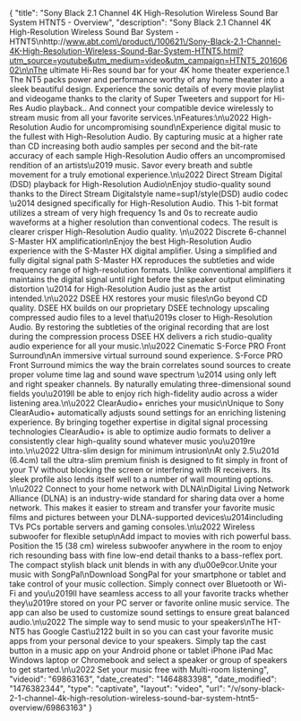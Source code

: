 {
    "title": "Sony Black 2.1 Channel 4K High-Resolution Wireless Sound Bar System HTNT5 - Overview",
    "description": "Sony Black 2.1 Channel 4K High-Resolution Wireless Sound Bar System - HTNT5\nhttp:\/\/www.abt.com\/product\/100621\/Sony-Black-2.1-Channel-4K-High-Resolution-Wireless-Sound-Bar-System-HTNT5.html?utm_source=youtube&utm_medium=video&utm_campaign=HTNT5_20160602\n\nThe ultimate Hi-Res sound bar for your 4K home theater experience.1 The NT5 packs power and performance worthy of any home theater into a sleek beautiful design. Experience the sonic details of every movie playlist and videogame thanks to the clarity of Super Tweeters and support for Hi-Res Audio playback.. And connect your compatible device wirelessly to stream music from all your favorite services.\nFeatures:\n\u2022 High-Resolution Audio for uncompromising sound\nExperience digital music to the fullest with High-Resolution Audio. By capturing music at a higher rate than CD increasing both audio samples per second and the bit-rate accuracy of each sample High-Resolution Audio offers an uncompromised rendition of an artists\u2019 music. Savor every breath and subtle movement for a truly emotional experience.\n\u2022 Direct Stream Digital (DSD) playback for High-Resolution Audio\nEnjoy studio-quality sound thanks to the Direct Stream Digitalstyle name=sup1\/style(DSD) audio codec \u2014 designed specifically for High-Resolution Audio. This 1-bit format utilizes a stream of very high frequency 1s and 0s to recreate audio waveforms at a higher resolution than conventional codecs. The result is clearer crisper High-Resolution Audio quality. \n\u2022 Discrete 6-channel S-Master HX amplification\nEnjoy the best High-Resolution Audio experience with the S-Master HX digital amplifier. Using a simplified and fully digital signal path S-Master HX reproduces the subtleties and wide frequency range of high-resolution formats. Unlike conventional amplifiers it maintains the digital signal until right before the speaker output eliminating distortion \u2014 for High-Resolution Audio just as the artist intended.\n\u2022 DSEE HX restores your music files\nGo beyond CD quality. DSEE HX builds on our proprietary DSEE technology upscaling compressed audio files to a level that\u2019s closer to High-Resolution Audio. By restoring the subtleties of the original recording that are lost during the compression process DSEE HX delivers a rich studio-quality audio experience for all your music.\n\u2022 Cinematic S-Force PRO Front Surround\nAn immersive virtual surround sound experience. S-Force PRO Front Surround mimics the way the brain correlates sound sources to create proper volume time lag and sound wave spectrum \u2014 using only left and right speaker channels. By naturally emulating three-dimensional sound fields you\u2019ll be able to enjoy rich high-fidelity audio across a wider listening area.\n\u2022 ClearAudio+ enriches your music\nUnique to Sony ClearAudio+ automatically adjusts sound settings for an enriching listening experience. By bringing together expertise in digital signal processing technologies ClearAudio+ is able to optimize audio formats to deliver a consistently clear high-quality sound whatever music you\u2019re into.\n\u2022 Ultra-slim design for minimum intrusion\nAt only 2.5\u201d (6.4cm) tall the ultra-slim premium finish is designed to fit simply in front of your TV without blocking the screen or interfering with IR receivers. Its sleek profile also lends itself well to a number of wall mounting options. \n\u2022 Connect to your home network with DLNA\nDigital Living Network Alliance (DLNA) is an industry-wide standard for sharing data over a home network. This makes it easier to stream and transfer your favorite music films and pictures between your DLNA-supported devices\u2014including TVs PCs portable servers and gaming consoles.\n\u2022 Wireless subwoofer for flexible setup\nAdd impact to movies with rich powerful bass. Position the 15 (38 cm) wireless subwoofer anywhere in the room to enjoy rich resounding bass with fine low-end detail thanks to a bass-reflex port. The compact stylish black unit blends in with any d\u00e9cor.Unite your music with SongPal\nDownload SongPal for your smartphone or tablet and take control of your music collection. Simply connect over Bluetooth or Wi-Fi and you\u2019ll have seamless access to all your favorite tracks whether they\u2019re stored on your PC server or favorite online music service. The app can also be used to customize sound settings to ensure great balanced audio.\n\u2022 The simple way to send music to your speakers\nThe HT-NT5 has Google Cast\u2122 built in so you can cast your favorite music apps from your personal device to your speakers. Simply tap the cast button in a music app on your Android phone or tablet iPhone iPad Mac Windows laptop or Chromebook and select a speaker or group of speakers to get started.\n\u2022 Set your music free with Multi-room listening",
    "videoid": "69863163",
    "date_created": "1464883398",
    "date_modified": "1476382344",
    "type": "captivate",
    "layout": "video",
    "url": "\/v\/sony-black-2-1-channel-4k-high-resolution-wireless-sound-bar-system-htnt5-overview\/69863163"
}